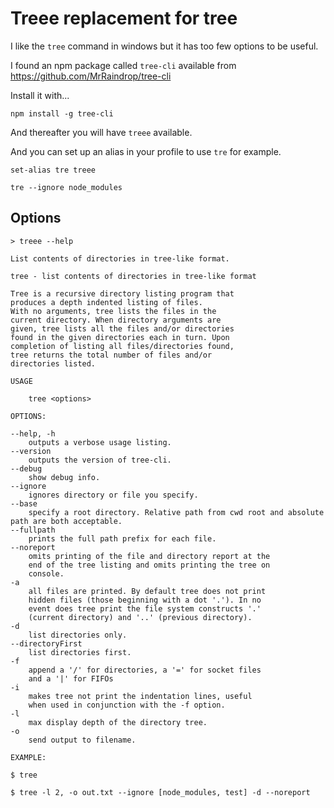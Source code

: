﻿# Treee replacement for tree

I like the `tree` command in windows but it has too few options to be useful.

I found an npm package called `tree-cli` available from <https://github.com/MrRaindrop/tree-cli>

Install it with...

	npm install -g tree-cli

And thereafter you will have `treee` available.

And you can set up an alias in your profile to use `tre` for example.

	set-alias tre treee

	tre --ignore node_modules

## Options

	> treee --help

	List contents of directories in tree-like format.

	tree - list contents of directories in tree-like format

	Tree is a recursive directory listing program that
	produces a depth indented listing of files.
	With no arguments, tree lists the files in the
	current directory. When directory arguments are
	given, tree lists all the files and/or directories
	found in the given directories each in turn. Upon
	completion of listing all files/directories found,
	tree returns the total number of files and/or
	directories listed.

	USAGE

		tree <options>

	OPTIONS:

	--help, -h
		outputs a verbose usage listing.
	--version
		outputs the version of tree-cli.
	--debug
		show debug info.
	--ignore
		ignores directory or file you specify.
	--base
		specify a root directory. Relative path from cwd root and absolute path are both acceptable.
	--fullpath
		prints the full path prefix for each file.
	--noreport
		omits printing of the file and directory report at the
		end of the tree listing and omits printing the tree on
		console.
	-a
		all files are printed. By default tree does not print
		hidden files (those beginning with a dot '.'). In no
		event does tree print the file system constructs '.'
		(current directory) and '..' (previous directory).
	-d
		list directories only.
	--directoryFirst
		list directories first.
	-f
		append a '/' for directories, a '=' for socket files
		and a '|' for FIFOs
	-i
		makes tree not print the indentation lines, useful
		when used in conjunction with the -f option.
	-l
		max display depth of the directory tree.
	-o
		send output to filename.

	EXAMPLE:

	$ tree

	$ tree -l 2, -o out.txt --ignore [node_modules, test] -d --noreport
